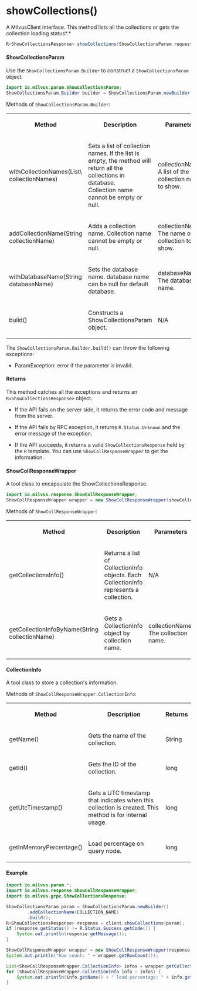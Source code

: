 # showCollections()

A MilvusClient interface. This method lists all the collections or gets the collection loading status*.*

```java
R<ShowCollectionsResponse> showCollections(ShowCollectionsParam requestParam);
```

#### ShowCollectionsParam

Use the `ShowCollectionsParam.Builder` to construct a `ShowCollectionsParam` object.

```java
import io.milvus.param.ShowCollectionsParam;
ShowCollectionsParam.Builder builder = ShowCollectionsParam.newBuilder();
```

Methods of `ShowCollectionsParam.Builder`:

<table>
    <tr>
        <th><p>Method</p></th>
        <th><p>Description</p></th>
        <th><p>Parameters</p></th>
    </tr>
    <tr>
        <td><p>withCollectionNames(List\<String> collectionNames)</p></td>
        <td><p>Sets a list of collection names. If the list is empty, the method will return all the collections in database.<br/>Collection name cannot be empty or null.</p></td>
        <td><p>collectionNames: A list of the collection names to show.</p></td>
    </tr>
    <tr>
        <td><p>addCollectionName(String collectionName)</p></td>
        <td><p>Adds a collection name. Collection name cannot be empty or null.</p></td>
        <td><p>collectionName: The name of the collection to show.</p></td>
    </tr>
    <tr>
        <td><p>withDatabaseName(String databaseName)</p></td>
        <td><p>Sets the database name. database name can be null for default database.</p></td>
        <td><p>databaseName: The database name.</p></td>
    </tr>
    <tr>
        <td><p>build()</p></td>
        <td><p>Constructs a ShowCollectionsParam object.</p></td>
        <td><p>N/A</p></td>
    </tr>
</table>

The `ShowCollectionsParam.Builder.build()` can throw the following exceptions:

- ParamException: error if the parameter is invalid.

#### Returns

This method catches all the exceptions and returns an `R<ShowCollectionsResponse>` object.

- If the API fails on the server side, it returns the error code and message from the server.

- If the API fails by RPC exception, it returns `R.Status.Unknown` and the error message of the exception.

- If the API succeeds, it returns a valid `ShowCollectionsResponse` held by the `R` template. You can use `ShowCollResponseWrapper` to get the information.

#### ShowCollResponseWrapper

A tool class to encapsulate the ShowCollectionsResponse. 

```java
import io.milvus.response.ShowCollResponseWrapper;
ShowCollResponseWrapper wrapper = new ShowCollResponseWrapper(showCollectionsResponse);
```

Methods of `ShowCollResponseWrapper`:

<table>
   <tr>
     <th><p><strong>Method</strong></p></th>
     <th><p><strong>Description</strong></p></th>
     <th><p><strong>Parameters</strong></p></th>
     <th><p><strong>Returns</strong></p></th>
   </tr>
   <tr>
     <td><p>getCollectionsInfo()</p></td>
     <td><p>Returns a list of CollectionInfo objects. Each CollectionInfo represents a collection.</p></td>
     <td><p>N/A</p></td>
     <td><p>List\<CollectionInfo></p></td>
   </tr>
   <tr>
     <td><p>getCollectionInfoByName(String collectionName)</p></td>
     <td><p>Gets a CollectionInfo object by collection name.</p></td>
     <td><p>collectionName: The collection name.</p></td>
     <td><p>CollectionInfo</p></td>
   </tr>
</table>

#### CollectionInfo

A tool class to store a collection's information.

Methods of `ShowCollResponseWrapper.CollectionInfo`:

<table>
   <tr>
     <th><p><strong>Method</strong></p></th>
     <th><p><strong>Description</strong></p></th>
     <th><p><strong>Returns</strong></p></th>
   </tr>
   <tr>
     <td><p>getName()</p></td>
     <td><p>Gets the name of the collection.</p></td>
     <td><p>String</p></td>
   </tr>
   <tr>
     <td><p>getId()</p></td>
     <td><p>Gets the ID of the collection.</p></td>
     <td><p>long</p></td>
   </tr>
   <tr>
     <td><p>getUtcTimestamp()</p></td>
     <td><p>Gets a UTC timestamp that indicates when this collection is created. This method is for internal usage.</p></td>
     <td><p>long</p></td>
   </tr>
   <tr>
     <td><p>getInMemoryPercentage()</p></td>
     <td><p>Load percentage on query node.</p></td>
     <td><p>long</p></td>
   </tr>
</table>

#### Example

```java
import io.milvus.param.*;
import io.milvus.response.ShowCollResponseWrapper;
import io.milvus.grpc.ShowCollectionsResponse;

ShowCollectionsParam param = ShowCollectionsParam.newBuilder()
        .addCollectionName(COLLECTION_NAME)
        .build();
R<ShowCollectionsResponse> response = client.showCollections(param);
if (response.getStatus() != R.Status.Success.getCode()) {
    System.out.println(response.getMessage());
}

ShowCollResponseWrapper wrapper = new ShowCollResponseWrapper(response.getData());
System.out.println("Row count: " + wrapper.getRowCount());

List<ShowCollResponseWrapper.CollectionInfo> infos = wrapper.getCollectionsInfo();
for (ShowCollResponseWrapper.CollectionInfo info : infos) {
    System.out.println(info.getName() + " load percentage: " + info.getInMemoryPercentage() + "%");
}
```

